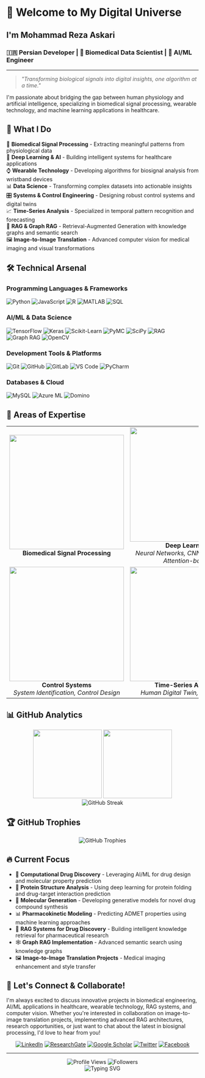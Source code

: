 # 👋 Welcome to My Digital Universe

## I'm Mohammad Reza Askari
### 🇮🇷 Persian Developer | 🧬 Biomedical Data Scientist | 🤖 AI/ML Engineer

---

> *"Transforming biological signals into digital insights, one algorithm at a time."*

I'm passionate about bridging the gap between human physiology and artificial intelligence, specializing in biomedical signal processing, wearable technology, and machine learning applications in healthcare.

## 🚀 What I Do

🔬 **Biomedical Signal Processing** - Extracting meaningful patterns from physiological data  
🤖 **Deep Learning & AI** - Building intelligent systems for healthcare applications  
⌚ **Wearable Technology** - Developing algorithms for biosignal analysis from wristband devices  
📊 **Data Science** - Transforming complex datasets into actionable insights  
🎛️ **Systems & Control Engineering** - Designing robust control systems and digital twins  
📈 **Time-Series Analysis** - Specialized in temporal pattern recognition and forecasting  
🧠 **RAG & Graph RAG** - Retrieval-Augmented Generation with knowledge graphs and semantic search  
🖼️ **Image-to-Image Translation** - Advanced computer vision for medical imaging and visual transformations  

## 🛠️ Technical Arsenal

### **Programming Languages & Frameworks**
![Python](https://img.shields.io/badge/Python-3776AB?style=for-the-badge&logo=python&logoColor=white)
![JavaScript](https://img.shields.io/badge/JavaScript-F7DF1E?style=for-the-badge&logo=javascript&logoColor=black)
![R](https://img.shields.io/badge/R-276DC3?style=for-the-badge&logo=r&logoColor=white)
![MATLAB](https://img.shields.io/badge/MATLAB-0076A8?style=for-the-badge&logo=mathworks&logoColor=white)
![SQL](https://img.shields.io/badge/SQL-336791?style=for-the-badge&logo=postgresql&logoColor=white)

### **AI/ML & Data Science**
![TensorFlow](https://img.shields.io/badge/TensorFlow-FF6F00?style=for-the-badge&logo=tensorflow&logoColor=white)
![Keras](https://img.shields.io/badge/Keras-D00000?style=for-the-badge&logo=keras&logoColor=white)
![Scikit-Learn](https://img.shields.io/badge/Scikit--Learn-F7931E?style=for-the-badge&logo=scikit-learn&logoColor=white)
![PyMC](https://img.shields.io/badge/PyMC-4B8BBE?style=for-the-badge&logo=python&logoColor=white)
![SciPy](https://img.shields.io/badge/SciPy-8CAAE6?style=for-the-badge&logo=scipy&logoColor=white)
![RAG](https://img.shields.io/badge/RAG-FF4B4B?style=for-the-badge&logo=openai&logoColor=white)
![Graph RAG](https://img.shields.io/badge/Graph%20RAG-00C851?style=for-the-badge&logo=neo4j&logoColor=white)
![OpenCV](https://img.shields.io/badge/OpenCV-5C3EE8?style=for-the-badge&logo=opencv&logoColor=white)

### **Development Tools & Platforms**
![Git](https://img.shields.io/badge/Git-F05032?style=for-the-badge&logo=git&logoColor=white)
![GitHub](https://img.shields.io/badge/GitHub-181717?style=for-the-badge&logo=github&logoColor=white)
![GitLab](https://img.shields.io/badge/GitLab-FCA326?style=for-the-badge&logo=gitlab&logoColor=white)
![VS Code](https://img.shields.io/badge/VS%20Code-007ACC?style=for-the-badge&logo=visual-studio-code&logoColor=white)
![PyCharm](https://img.shields.io/badge/PyCharm-000000?style=for-the-badge&logo=pycharm&logoColor=white)

### **Databases & Cloud**
![MySQL](https://img.shields.io/badge/MySQL-4479A1?style=for-the-badge&logo=mysql&logoColor=white)
![Azure ML](https://img.shields.io/badge/Azure%20ML-0078D4?style=for-the-badge&logo=microsoft-azure&logoColor=white)
![Domino](https://img.shields.io/badge/Domino-FF6B35?style=for-the-badge&logo=domino&logoColor=white)

## 🎯 Areas of Expertise

<table>
<tr>
<td width="33%" align="center">
<img src="https://user-images.githubusercontent.com/44175575/188337231-186122cd-f92c-4c45-929b-2e11fb97c022.gif" width="300"/>
<br><strong>Biomedical Signal Processing</strong>
<br><em> </em>
</td>
<td width="33%" align="center">
<img src="https://user-images.githubusercontent.com/44175575/188337418-7575d9de-7aed-4a42-a7d1-2c2dd8c45a8c.png" width="300"/>
<br><strong>Deep Learning</strong>
<br><em>Neural Networks, CNN, RNN, LSTM, Attention-based</em>
</td>
<td width="33%" align="center">
<img src="https://user-images.githubusercontent.com/44175575/188338016-50be69e6-c95b-4f86-a5c9-da025320da6d.png" width="300"/>
<br><strong>Wearable Technology</strong>
<br><em>Real-time Biosignal Analysis</em>
</td>
</tr>
<tr>
<td width="33%" align="center">
<img src="https://user-images.githubusercontent.com/44175575/188770557-3e18f0cc-ca96-4bf6-9e20-e883f8cd65bc.png" width="300"/>
<br><strong>Control Systems</strong>
<br><em>System Identification, Control Design</em>
</td>
<td width="33%" align="center">
<img src="https://user-images.githubusercontent.com/44175575/188338160-e6c408c3-458d-48a6-b106-40e6100cfe82.png" width="300"/>
<br><strong>Time-Series Analysis</strong>
<br><em>Human Digital Twin, Forecasting</em>
</td>
<td width="33%" align="center">
<img src="https://user-images.githubusercontent.com/44175575/188338439-9460c106-fed6-4e11-bfca-53644e469d99.png" width="300"/>
<br><strong>Machine Learning</strong>
<br><em>Predictive Modeling, Data Mining</em>
</td>
</tr>
</table>

## 📊 GitHub Analytics

<div align="center">
<img height="180em" src="https://github-readme-stats.vercel.app/api?username=rezaaskary&show_icons=true&theme=radical&include_all_commits=true&count_private=true"/>
<img height="180em" src="https://github-readme-stats.vercel.app/api/top-langs/?username=rezaaskary&layout=compact&langs_count=8&theme=radical"/>
</div>

<div align="center">
<img src="https://github-readme-streak-stats.herokuapp.com/?user=rezaaskary&theme=radical" alt="GitHub Streak"/>
</div>

## 🏆 GitHub Trophies
<div align="center">
<img src="https://github-profile-trophy.vercel.app/?username=rezaaskary&theme=radical&no-frame=true&no-bg=false&margin-w=4" alt="GitHub Trophies"/>
</div>

## 🔥 Current Focus

- 💊 **Computational Drug Discovery** - Leveraging AI/ML for drug design and molecular property prediction
- 🧬 **Protein Structure Analysis** - Using deep learning for protein folding and drug-target interaction prediction
- 🔬 **Molecular Generation** - Developing generative models for novel drug compound synthesis
- 📊 **Pharmacokinetic Modeling** - Predicting ADMET properties using machine learning approaches
- 🤖 **RAG Systems for Drug Discovery** - Building intelligent knowledge retrieval for pharmaceutical research
- 🕸️ **Graph RAG Implementation** - Advanced semantic search using knowledge graphs
- 🖼️ **Image-to-Image Translation Projects** - Medical imaging enhancement and style transfer

## 🌟 Let's Connect & Collaborate!

I'm always excited to discuss innovative projects in biomedical engineering, AI/ML applications in healthcare, wearable technology, RAG systems, and computer vision. Whether you're interested in collaboration on image-to-image translation projects, implementing advanced RAG architectures, research opportunities, or just want to chat about the latest in biosignal processing, I'd love to hear from you!

<div align="center">

[![LinkedIn](https://img.shields.io/badge/LinkedIn-0077B5?style=for-the-badge&logo=linkedin&logoColor=white)](https://www.linkedin.com/in/mohammad-reza-askari-b61262a4/)
[![ResearchGate](https://img.shields.io/badge/ResearchGate-00CCBB?style=for-the-badge&logo=researchgate&logoColor=white)](https://www.researchgate.net/profile/Mohammad-Reza-Askari)
[![Google Scholar](https://img.shields.io/badge/Google%20Scholar-4285F4?style=for-the-badge&logo=google-scholar&logoColor=white)](https://scholar.google.com/citations?user=njl6K6VfGlAC&hl=en)
[![Twitter](https://img.shields.io/badge/Twitter-1DA1F2?style=for-the-badge&logo=twitter&logoColor=white)](https://twitter.com/Mohamma48525561)
[![Facebook](https://img.shields.io/badge/Facebook-1877F2?style=for-the-badge&logo=facebook&logoColor=white)](https://www.facebook.com/profile.php?id=100061144194537)

</div>

---

<div align="center">
<img src="https://komarev.com/ghpvc/?username=rezaaskary&style=for-the-badge&color=blueviolet" alt="Profile Views"/>
<img src="https://img.shields.io/github/followers/rezaaskary?style=for-the-badge&color=blue" alt="Followers"/>
</div>

<div align="center">
<img src="https://readme-typing-svg.herokuapp.com?font=Fira+Code&size=18&duration=4000&pause=1000&color=00D4FF&center=true&vCenter=true&width=500&lines=Thanks+for+visiting+my+profile!;Let's+build+the+future+together!;Always+learning%2C+always+growing!" alt="Typing SVG"/>
</div>
